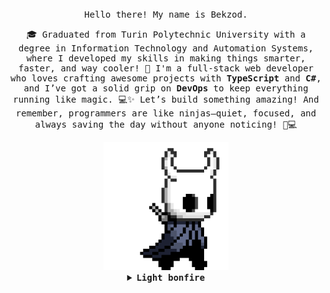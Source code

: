<div align="center">
   <br/>
   <samp>
   Hello there! My name is Bekzod.
   <br/>
   <p >🎓 Graduated from Turin Polytechnic University with a degree in Information Technology and Automation Systems, where I developed my skills in making things smarter, faster, and way cooler! 🚀 I'm a full-stack web developer who loves crafting awesome projects with <strong>TypeScript</strong> and <strong>C#</strong>, and I’ve got a solid grip on <strong>DevOps</strong> to keep everything running like magic. 💻✨ Let’s build something amazing! And remember, programmers are like ninjas—quiet, focused, and always saving the day without anyone noticing! 🥷💻</p>
   </samp>
   
   <img src="https://raw.githubusercontent.com/TanZng/TanZng/master/assets/hollor_knight3.gif" width="200"/>
   
</div>


<details align="center">

<summary> <b> <samp> Light bonfire </samp></b></summary>

<samp>
 <b><h2 style="color: #fc6203">B O N F I R E &nbsp; L I T !</h2></b>

<img src="https://raw.githubusercontent.com/TanZng/TanZng/master/assets/bonefire.gif" width="200"/>
</samp>

<br/>
<br/>

<div align="center">
<picture>
    <source media="(prefers-color-scheme: dark)" srcset="https://github-readme-stats.vercel.app/api?username=BernieTv&show_icons=true&theme=dracula">
    <img src="https://github-readme-stats.vercel.app/api?username=BernieTv&show_icons=true">
</picture>

<br/>
<br/>
</div>

<p>:thought_balloon: Ask me anything at <a href="https://github.com/BernieTv/BernieTv/discussions/new/choose" target="_blank">Discussions!</a></p>
<p>:rocket: Exploring Embedded Systems: <a href="https://www.arduino.cc/" target="_blank">Arduino</a> and <a href="https://www.raspberrypi.com/" target="_blank">Raspberry Pi</a> Projects</p>

<br/>

<img height="100px" src="https://res.cloudinary.com/bekzod-tiny-house/image/upload/v1738066241/vpeo32mbgv7eihrltdee.gif" />
</details>
